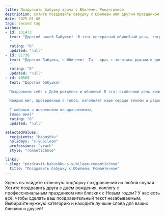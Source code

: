 ```yaml
---
title: Поздравить бабушку врача с Юбилеем. Романтичное
description: Хотите поздравить бабушку с Юбилеем или другим праздником? Наш ИИ создаст незабываемое поздравление, а вы обязательно выделитесь среди других.  
date: 2025-01-06
tags: second tag
wishes:
- id: 131473
  text: "Дорогой нашей Бабушке!  В этот прекрасный юбилейный день, когда весь мир словно расцветает вместе с Вами,  мы хотим выразить Вам безграничную любовь и восхищение.  Ваша жизнь – это целая эпопея добра, самоотверженности и  бесконечной заботы.  Вы, как самый чуткий и нежный врач, всю жизнь лечили не только тела, но и души, даря людям надежду и исцеление.  Пусть Ваш юбилей станет началом новой, светлой главы, наполненной радостью, теплом и безграничной любовью близких.  Мы Вас любим!
  "
  rating: "0"
  updated: "null"
- id: 81736
  text: "Дорогая Бабушка, с Юбилеем!  Ты - врач с золотыми руками и добрым сердцем. Твоя забота и любовь согревают всех вокруг, как лучи солнца. Желаю тебе крепкого здоровья, безграничного счастья и долгих лет жизни, полных ярких моментов и благодарных улыбок.
  "
  rating: "0"
  updated: "null"
- id: 40509
  text: "Дорогая бабушка!
  
  Поздравляю тебя с Днём рождения и юбилеем! В этот особенный день хочется сказать, как много ты значишь для всех нас. Ты — светоч нашей семьи, мудрость и забота, щедрость и любовь. Как врач, ты исцеляла не только тела, но и души, даря надежду и утешение.
  
  Каждый миг, проведённый с тобой, наполняет наше сердце теплом и радостью. Твоя доброта и преданность вдохновляют нас на лучшие поступки. Пусть каждый новый день приносит тебе счастье, здоровье и радость, а каждый миг будет наполнен любовью и светом близких.
  
  С любовью и искренними поздравлениями,
  [Ваше имя]"
  rating: "0"
  updated: "null"

selectedValues:
  recipients: "babushku"
  holidays: "s-yubileem"
  professions: "vrach"
  style: "romantichnoe"

links:
- slug: "pozdravit-babushku-s-yubileem-romantichnoe"
  title: "Поздравить бабушку с Юбилеем. Романтичное"
---
```


Здесь вы найдете отличную подборку поздравлений на любой случай.
Хотите поздравить друга с днём рождения, коллегу с профессиональным праздником или близких с Новым годом? У нас есть всё, чтобы сделать ваш поздравительный текст незабываемым. Выбирайте нужную категорию и находите лучшие слова для ваших близких и друзей!
